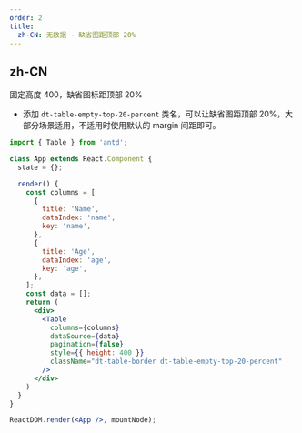 ```yaml
---
order: 2
title:
  zh-CN: 无数据 - 缺省图距顶部 20%
---
```


## zh-CN

固定高度 400，缺省图标距顶部 20%
- 添加 `dt-table-empty-top-20-percent` 类名，可以让缺省图距顶部 20%，大部分场景适用，不适用时使用默认的 margin 间距即可。

```jsx
import { Table } from 'antd';

class App extends React.Component {
  state = {};

  render() {
    const columns = [
      {
        title: 'Name',
        dataIndex: 'name',
        key: 'name',
      },
      {
        title: 'Age',
        dataIndex: 'age',
        key: 'age',
      },
    ];
    const data = [];
    return (
      <div>
        <Table
          columns={columns}
          dataSource={data}
          pagination={false}
          style={{ height: 400 }}
          className="dt-table-border dt-table-empty-top-20-percent"
        />
      </div>
    )
  }
}

ReactDOM.render(<App />, mountNode);
```
